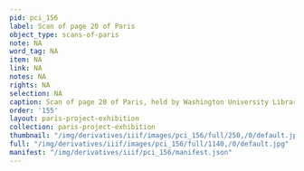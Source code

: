 ```yaml
---
pid: pci_156
label: Scan of page 20 of Paris
object_type: scans-of-paris
note: NA
word_tag: NA
item: NA
link: NA
notes: NA
rights: NA
selection: NA
caption: Scan of page 20 of Paris, held by Washington University Libraries
order: '155'
layout: paris-project-exhibition
collection: paris-project-exhibition
thumbnail: "/img/derivatives/iiif/images/pci_156/full/250,/0/default.jpg"
full: "/img/derivatives/iiif/images/pci_156/full/1140,/0/default.jpg"
manifest: "/img/derivatives/iiif/pci_156/manifest.json"
---
```

